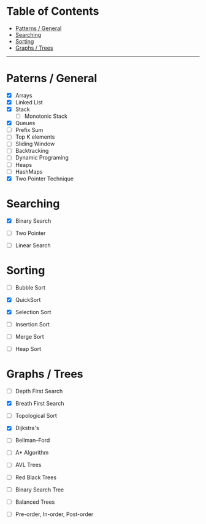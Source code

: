 
# Table of Contents
- [Patterns / General](#paterns--general)
- [Searching](#searching)
- [Sorting](#sorting)
- [Graphs / Trees](#graphs--trees)




--- 

# Paterns / General
- [x] Arrays
- [x] Linked List
- [x] Stack
    - [ ] Monotonic Stack
- [x] Queues
- [ ] Prefix Sum
- [ ] Top K elements
- [ ] Sliding Window
- [ ] Backtracking
- [ ] Dynamic Programing
- [ ] Heaps
- [ ] HashMaps
- [x] Two Pointer Technique

# Searching 
- [x] Binary Search
- [ ] Two Pointer
- [ ] Linear Search


# Sorting
- [ ] Bubble Sort
- [x] QuickSort
- [x] Selection Sort
- [ ] Insertion Sort
- [ ] Merge Sort
- [ ] Heap Sort



# Graphs / Trees
- [ ] Depth First Search
- [x] Breath First Search
- [ ] Topological Sort 
- [x] Dijkstra's 
- [ ] Bellman–Ford
- [ ] A* Algorithm



- [ ] AVL Trees
- [ ] Red Black Trees
- [ ] Binary Search Tree
- [ ] Balanced Trees
- [ ] Pre-order, In-order, Post-order
